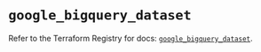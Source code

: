 # `google_bigquery_dataset`

Refer to the Terraform Registry for docs: [`google_bigquery_dataset`](https://registry.terraform.io/providers/hashicorp/google-beta/6.34.1/docs/resources/google_bigquery_dataset).
